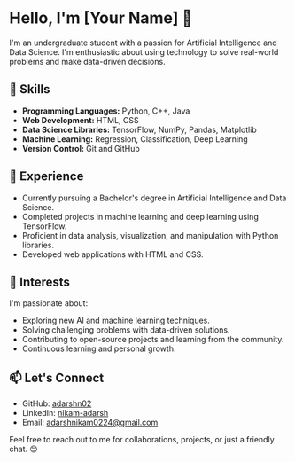# Hello, I'm [Your Name] 👋

I'm an undergraduate student with a passion for Artificial Intelligence and Data Science. I'm enthusiastic about using technology to solve real-world problems and make data-driven decisions.

## 🚀 Skills

- **Programming Languages:** Python, C++, Java
- **Web Development:** HTML, CSS
- **Data Science Libraries:** TensorFlow, NumPy, Pandas, Matplotlib
- **Machine Learning:** Regression, Classification, Deep Learning
- **Version Control:** Git and GitHub

## 💼 Experience

- Currently pursuing a Bachelor's degree in Artificial Intelligence and Data Science.
- Completed projects in machine learning and deep learning using TensorFlow.
- Proficient in data analysis, visualization, and manipulation with Python libraries.
- Developed web applications with HTML and CSS.

## 🌱 Interests

I'm passionate about:

- Exploring new AI and machine learning techniques.
- Solving challenging problems with data-driven solutions.
- Contributing to open-source projects and learning from the community.
- Continuous learning and personal growth.

## 📫 Let's Connect

- GitHub: [adarshn02](https://github.com/adarshn02)
- LinkedIn: [nikam-adarsh](https://www.linkedin.com/in/nikam-adarsh/)
- Email: adarshnikam0224@gmail.com

Feel free to reach out to me for collaborations, projects, or just a friendly chat. 😊
